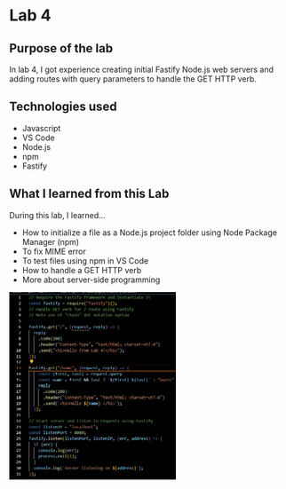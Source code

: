 # Lab 4


## Purpose of the lab
In lab 4, I got experience creating initial Fastify Node.js web servers and adding routes with query parameters to handle the GET HTTP verb.

## Technologies used 
- Javascript
- VS Code
- Node.js
- npm
- Fastify

## What I learned from this Lab
During this lab, I learned...
- How to initialize a file as a Node.js project folder using Node Package Manager (npm)
- To fix MIME error
- To test files using npm in VS Code
- How to handle a GET HTTP verb
- More about server-side programming

<img src="code.png" alt="Practice doing route handling" width="300">
